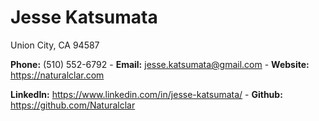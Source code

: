 # Jesse Katsumata

Union City, CA 94587

__Phone:__ (510) 552-6792 - __Email:__ jesse.katsumata@gmail.com - __Website:__ https://naturalclar.com

__LinkedIn:__  https://www.linkedin.com/in/jesse-katsumata/ - __Github:__ https://github.com/Naturalclar



